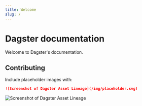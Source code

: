 ```yaml
---
title: Welcome
slug: /
---
```


# Dagster documentation

Welcome to Dagster's documentation.

## Contributing

Include placeholder images with:

```markdown
![Screenshot of Dagster Asset Lineage](/img/placeholder.svg)
```

![Screenshot of Dagster Asset Lineage](/img/placeholder.svg)
